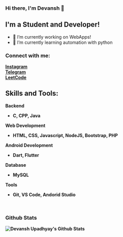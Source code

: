 ### Hi there, I'm Devansh  👋
##  I'm a Student and Developer!

- 🔭 I’m currently working on WebApps!
- 🌱 I’m currently learning automation with python


### Connect with me:
  
  <b><a href="https://www.instagram.com/devansh.xd/">Instagram</a><b><br>
  <b><a href="https://t.me/Dev_024">Telegram</a><b><br>
  <b><a href="https://leetcode.com/devansh_u112/">LeetCode</a><b>



## Skills and Tools:
<b>Backend<b>
   * C, CPP, Java
  
<b>Web Development<b>
   * HTML, CSS, Javascript, NodeJS, Bootstrap, PHP

<b>Android Development<b>
   * Dart, Flutter

 <b>Database<b>
   * MySQL
   
 <b>Tools<b>
   * Git, VS Code, Andorid  Studio
<br />


### Github Stats

<img alt="Devansh Upadhyay's Github Stats" src="https://github-readme-stats.vercel.app/api?username=DevanshUpadhyay26&show_icons=true&title_color=fff&icon_color=79ff97&text_color=9f9f9f&bg_color=151515&count_private=true" />
